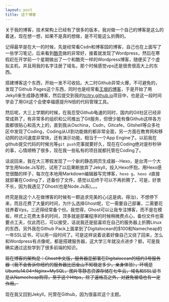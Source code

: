 ```yaml
---
layout: post
title: 这个博客
---
```


关于我的博客，技术架构上已经有了很多的版本，我对做一个自己的博客是这么的着迷，现在想一想，如果不是真的想做，是不可能这么折腾的。

记得最早是在大一的时候，先是经常看Csdn和博客园的博客，自己也在上面写了一些学习笔记，后来看到[酷壳](http://coolshell.cn)做的非常好，接着就发现了Wordpress，然后在寒假赶在开学前一个星期做出了一个和酷壳一样的Wordpress博客，随便买了个虚拟主机，并且用我的名字注册了域名，那个时候感觉vps还是很贵很高大上的东西。

搭建博客这个东西，开始一发不可收拾。大二时Github异常火爆，不可避免的，发现了Github Pages这个东西，同时也是经常看[王垠的博客](http://yinwang.org)，于是开始了用Jekyll来生成静态博客，然后提交到我的[tcitry.github.io](https://github.com/tcitry/tcitry.github.io)项目中，也是这一段时间学会了用Git这个会使幸福感提升N倍的代码管理工具。

然后呢，大三上学期的时候，在我忍受Github龟速的同时，国内的Git社区已经非常成熟了，有非常多的组织和公司推出了Git服务，但很少能有像Github这样各方面都很贴心和高大上的，直到我从Oschina，Csdn，Gitcafe，Gitshell等众多社区中发现了Coding，Coding从UI到功能做的都非常全面，另一方面在教育网和移动网的访问速度非常快，还有演示功能，相当于一个App Engine了。以前我在github提交代码的时候光等`git push`完事就要好久，现在在Coding绝对是秒秒钟的事，心情顺畅了很多，现在我一些私有的项目就都托管在Coding了。

话说回来，我在大三寒假发现了一个新的静态网页生成器--Hexo，是台湾一个大学生用Node.Js写的，试用了以后果断放弃了Jekyll，投入Hexo怀抱，用Hexo感觉很酷的样子，每次在本地用Markdown编辑器写完博客，`hexo g`、`hexo d`直接就部署在Coding了，还备份了文件，感觉以后终于可以不再折腾了。可是，好景不长，因为我遇见了Ghost(也是Node.Js系)。。。

终究是我这个人在做博客的时候有一颗追求完美的心(这是病，得治)，不想停下来，而且花费了大量的时间，为什么选择Ghost呢，它一需要自己部署，二需要花钱养着Vps，三还得经常备个份。我觉得，Ghost可以让我专注博客，而不是在模板，样式上花费太多的时间，顶多就是部署程序的时候稍微费点心，备份文件也需要点工夫，仅此而已，可以接受，话说我还是挺喜欢在自己的服务器上折腾Linux的东西，另外我在Github Pack上面拿到了Digitalocean的$100和Namecheap的一年SSL证书，可以用一段时间了。可是这样说着说着好像自己又绕了回来，怎么和Wordpress有点像呢，都是搭建服务器，这大学三年就没点进步？额，可是我确实通过这些学到了很多前端的知识。

<del>现在博客的架构是：Ghost中文版，服务器是部署在Digitalocean的纽约3号服务器（我不会告诉你纽约的服务器比旧金山不知稳定多少，亲身体验），环境是Ubuntu14.04+Nginx+MySQL，图片等静态资源存储在七牛云，域名和SSL证书是从Namecheap购得，至于这个Https，除了逼格高之外，对避免被墙也有一定作用。</del>

现在我又回到Jekyll，托管在Github，因为很喜欢这个主题。

